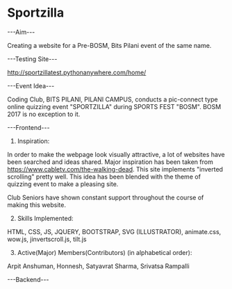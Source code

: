 # Sportzilla

---Aim---

Creating a website for a Pre-BOSM, Bits Pilani event of the same name.

---Testing Site---

http://sportzillatest.pythonanywhere.com/home/ 

---Event Idea---

Coding Club, BITS PILANI, PILANI CAMPUS, conducts a pic-connect type online quizzing event "SPORTZILLA" during SPORTS FEST "BOSM".
BOSM 2017 is no exception to it.

---Frontend---

1. Inspiration:

In order to make the webpage look visually attractive, a lot of websites have been searched and ideas shared.
Major inspiration has been taken from https://www.cabletv.com/the-walking-dead. This site implements "inverted scrolling"
pretty well. This idea has been blended with the theme of quizzing event to make a pleasing site.

Club Seniors have shown constant support throughout the course of making this website.

2. Skills Implemented:

HTML, CSS, JS, JQUERY, BOOTSTRAP, SVG (ILLUSTRATOR), animate.css, wow.js, jinvertscroll.js, tilt.js

3. Active(Major) Members(Contributors) (in alphabetical order):

Arpit Anshuman, Honnesh, Satyavrat Sharma, Srivatsa Rampalli

---Backend---



